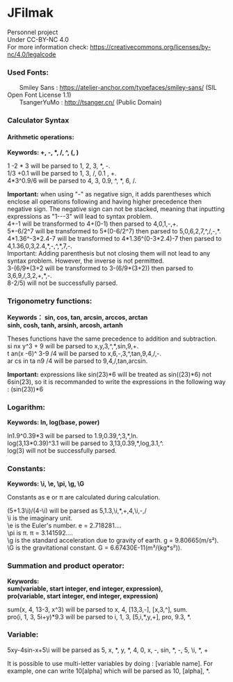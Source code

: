 # JFilmak
Personnel project  
Under CC-BY-NC 4.0  
For more information check: https://creativecommons.org/licenses/by-nc/4.0/legalcode  
### Used Fonts:  
&ensp;&ensp;&ensp;&ensp;Smiley Sans : https://atelier-anchor.com/typefaces/smiley-sans/ (SIL Open Font License 1.1)  
&ensp;&ensp;&ensp;&ensp;TsangerYuMo : http://tsanger.cn/ (Public Domain)

### Calculator Syntax

#### Arithmetic operations:
**Keywords: +, -, \*, /, ^, (, )**

1 -2 \* 3 will be parsed to 1, 2, 3, \*, -.  
1/3 +0.1 will be parsed to 1, 3, /, 0.1 , +.  
4\*3^0.9/6 will be parsed to 4, 3, 0.9, ^, \*, 6, /.  

**Important:** when using "-" as negative sign, it adds parentheses which enclose all operations following and having higher precedence then negative sign. The negative sign can not be stacked, meaning that inputting expressions as "1---3" will lead to syntax problem.  
4+-1 will be transformed to 4+(0-1) then parsed to 4,0,1,-,+.  
5\*-6/2^7 will be transformed to 5\*(0-6/2^7) then parsed to 5,0,6,2,7,^,/,-,\*.  
4\*1.36^-3\*2.4-7 will be transformed to 4\*1.36^(0-3\*2.4)-7 then parsed to 4,1.36,0,3,2.4,\*,-,^,\*,7,-.  
Important: Adding parenthesis but not closing them will not lead to any syntax problem. However, the inverse is not permitted.  
3-(6/9\*(3+2 will be transformed to 3-(6/9\*(3+2)) then parsed to 3,6,9,/,3,2,+,\*,-.  
8-2/5) will not be successfully parsed.  

### Trigonometry functions:
**Keywords： sin, cos, tan, arcsin, arccos, arctan**  
**sinh, cosh, tanh, arsinh, arcosh, artanh**

Theses functions have the same precedence to addition and subtraction.  
si nx y^3 + 9 will be parsed to x,y,3,^,\*,sin,9,+.  
t an(x -6)^ 3-9 /4 will be parsed to x,6,-,3,^,tan,9,4,/,-.  
ar cs in ta n9 /4 will be parsed to 9,4,/,tan,arcsin.  

**Important:** expressions like sin(23)\*6 will be treated as sin((23)\*6) not 6sin(23), so it is recommanded to write the expressions in the following way : (sin(23))\*6

### Logarithm:
**Keywords: ln, log(base, power)**

ln1.9^0.39\*3 will be parsed to 1.9,0.39,^,3,\*,ln.  
log(3,13\*0.39)^3.1 will be parsed to 3,13,0.39,\*,log,3.1,^.  
log(3) will not be successfully parsed.  

### Constants:
**Keywords: \i, \e, \pi, \g, \G**

Constants as e or π are calculated during calculation.

(5+1.3\i)/(4-\i) will be parsed as 5,1.3,\i,\*,+,4,\i,-,/  
\i is the imaginary unit.  
\e is the Euler's number. e = 2.718281....  
\pi is π. π = 3.141592....  
\g is the standard acceleration due to gravity of earth. g = 9.80665(m/s²).  
\G is the gravitational constant. G = 6.67430E-11(m³/(kg\*s²)).  

### Summation and product operator:
**Keywords:**  
**sum(variable, start integer, end integer, expression),**  
**pro(variable, start integer, end integer, expression)**  

sum(x, 4, 13-3, x^3) will be parsed to x, 4, \[13,3,-\], \[x,3,^\], sum.  
pro(i, 1, 3, 5i+y)\*9.3 will be parsed to i, 1, 3, \[5,i,\*,y,+\], pro, 9.3, \*.  

### Variable:

5xy-4sin-x+5\i will be parsed as 5, x, \*, y, \*, 4, 0, x, -, sin, \*, -, 5, \i, \*, +  

It is possible to use multi-letter variables by doing : \[variable name\]. For example, one can write 10\[alpha\] which will be parsed as 10, \[alpha\], *. 
